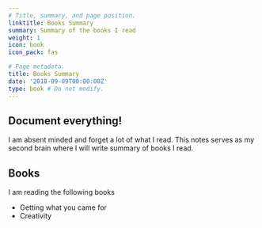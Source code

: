 ```yaml
---
# Title, summary, and page position.
linktitle: Books Summary
summary: Summary of the books I read
weight: 1
icon: book
icon_pack: fas

# Page metadata.
title: Books Summary
date: '2018-09-09T00:00:00Z'
type: book # Do not modify.
---
```


## Document everything!

I am absent minded and forget a lot of what I read. This notes serves as my second brain where I will write summary of books I read.

## Books

I am reading the following books 
- Getting what you came for
- Creativity 